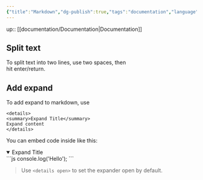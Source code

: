 ```yaml
---
{"title":"Markdown","dg-publish":true,"tags":"documentation","language":"en","permalink":"/documentation/markdown/","dgPassFrontmatter":true}
---
```


up:: [[documentation/Documentation\|Documentation]]

## Split text

To split text into two lines, use two spaces, then  
hit enter/return.

## Add expand

To add expand to markdown, use
```
<details>
<summary>Expand Title</summary>
Expand content
</details>
```

You can embed code inside like this:

<details open>
<summary>Expand Title</summary>
```js
console.log('Hello');
```
</details>

>Use `<details open>` to set the expander open by default.